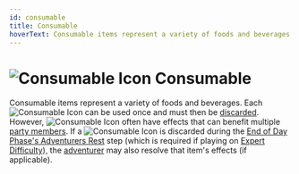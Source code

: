 ```yaml
---
id: consumable
title: Consumable
hoverText: Consumable items represent a variety of foods and beverages. Each Consumable can be used once and must then be [discarded](/docs/glossary/discard).
---
```


# <img src="/icons/consumable.svg" alt="Consumable Icon" /> Consumable

Consumable items represent a variety of foods and beverages. Each <img src="/icons/consumable.svg" alt="Consumable Icon"  className="icon-svg" /> can be used once and must then be [discarded](/docs/glossary/discard). However, <img src="/icons/consumable.svg" alt="Consumable Icon"  className="icon-svg" /> often have effects that can benefit multiple [party members](/docs/glossary/party). If a <img src="/icons/consumable.svg" alt="Consumable Icon"  className="icon-svg" /> is discarded during the [End of Day Phase's Adventurers Rest](/docs/campaign/day/encounter-phase) step (which is required if playing on [Expert Difficulty](/docs/campaign/difficulty-levels/expert)), the [adventurer](/docs/glossary/adventurer) may also resolve that item's effects (if applicable).
